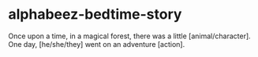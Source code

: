 # alphabeez-bedtime-story

Once upon a time, in a magical forest, there was a little [animal/character]. 
One day, [he/she/they] went on an adventure [action]. 

